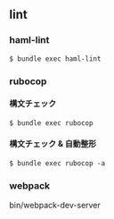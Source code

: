 ## lint
### haml-lint
```
$ bundle exec haml-lint
```

### rubocop

#### 構文チェック
```
$ bundle exec rubocop
```

#### 構文チェック & 自動整形
```
$ bundle exec rubocop -a
```

### webpack
bin/webpack-dev-server
